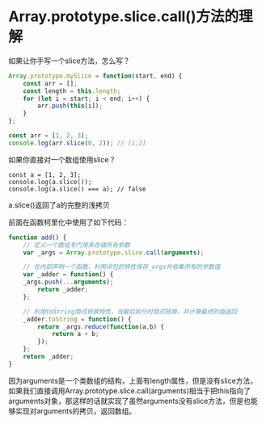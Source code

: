# Array.prototype.slice.call()方法的理解

如果让你手写一个slice方法，怎么写？

```js
Array.prototype.mySlice = function(start, end) {
    const arr = [];
    const length = this.length;
    for (let i = start; i < end; i++) {
    	arr.push(this[i]);
    }
};

const arr = [1, 2, 3];
console.log(arr.slice(0, 2)); // [1,2]
```

如果你直接对一个数组使用slice？

```
const a = [1, 2, 3];
console.log(a.slice());
console.log(a.slice() === a); // false
```

a.slice()返回了a的完整的浅拷贝

前面在函数柯里化中使用了如下代码：

```js
function add() {
    // 定义一个数组专门用来存储所有参数
    var _args = Array.prototype.slice.call(arguments);

    // 在内部声明一个函数，利用闭包的特性保存_args并收集所有的参数值
    var _adder = function() {
    _args.push(...arguments);
    	return _adder;
    };

    // 利用toString隐式转换特性，当最后执行时隐式转换，并计算最终的值返回
    _adder.toString = function() {
        return _args.reduce(function(a,b) {
        	return a + b;
        });
    };
    return _adder;
}
```

因为arguments是一个类数组的结构，上面有length属性，但是没有slice方法，如果我们直接调用Array.prototype.slice.call(arguments)相当于把this指向了arguments对象，那这样的话就实现了虽然arguments没有slice方法，但是也能够实现对arguments的拷贝，返回数组。